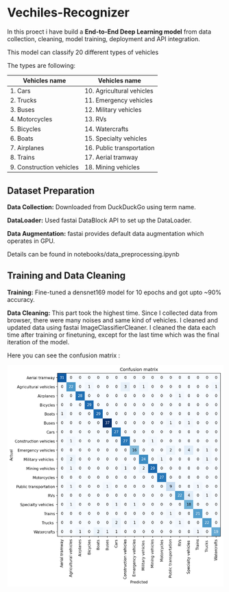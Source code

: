 # Vechiles-Recognizer
In this proect i have build a **End-to-End Deep Learning model** from data collection, cleaning, model training, deployment and API integration.

This model can classify 20 different types of vehicles 

The types are following:

| Vehicles name | Vehicles name |
|--------|------|
| 1. Cars | 10. Agricultural vehicles |
| 2. Trucks | 11. Emergency vehicles |
| 3. Buses | 12. Military vehicles |
| 4. Motorcycles | 13. RVs |
| 5. Bicycles | 14. Watercrafts | 
| 6. Boats | 15. Specialty vehicles |
| 7. Airplanes | 16. Public transportation | 
| 8. Trains |  17. Aerial tramway |
| 9. Construction vehicles |  18. Mining vehicles |

## Dataset Preparation 

**Data Collection:** Downloaded from DuckDuckGo using term name.

**DataLoader:** Used fastai DataBlock API to set up the DataLoader.

**Data Augmentation:** fastai provides default data augmentation which operates in GPU.

Details can be found in notebooks/data_preprocessing.ipynb


## Training and Data Cleaning

**Training:** Fine-tuned a densnet169 model for 10 epochs and got upto ~90% accuracy.

**Data Cleaning:** This part took the highest time. Since I collected data from browser, there were many noises and same kind of vehicles.
I cleaned and updated data using fastai ImageClassifierCleaner. I cleaned the data each time after training or finetuning, except for the last time which was the final iteration of the model.

Here you can see the confusion matrix :

![Alt text](confusion_matrix.png)
